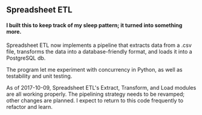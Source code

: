 ## Spreadsheet ETL ##

#### I built this to keep track of my sleep pattern; it turned into something more. ####

Spreadsheet ETL now implements a pipeline that extracts data from a .csv file, transforms the data into a database-friendly format, and loads it into a PostgreSQL db.

The program let me experiment with concurrency in Python, as well as testability and unit testing.

As of 2017-10-09, Spreadsheet ETL's Extract, Transform, and Load modules are all working properly. The pipelining strategy needs to be revamped; other changes are planned. I expect to return to this code frequently to refactor and learn.

